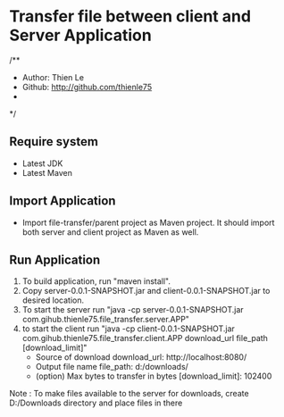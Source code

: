 # Transfer file between client and Server Application

/**
 * Author: Thien Le
 * Github: http://github.com/thienle75
 * 
 */
## Require system

- Latest JDK
- Latest Maven


## Import Application
- Import file-transfer/parent project as Maven project.  It should import both server and client project as Maven as well. 

## Run Application
1) To build application, run "maven install". 
2) Copy server-0.0.1-SNAPSHOT.jar and client-0.0.1-SNAPSHOT.jar to desired location. 
3) To start the server run "java -cp server-0.0.1-SNAPSHOT.jar com.gihub.thienle75.file_transfer.server.APP"
4) to start the client run "java -cp client-0.0.1-SNAPSHOT.jar com.gihub.thienle75.file_transfer.client.APP download_url file_path [download_limit]"
	* Source of download download_url: http://localhost:8080/<file name>
	* Output file name file_path: d:/downloads/<file name> 
	* (option) Max bytes to transfer in bytes [download_limit]: 102400 


Note :
To make files available to the server for downloads, create D:/Downloads directory and place files in there
